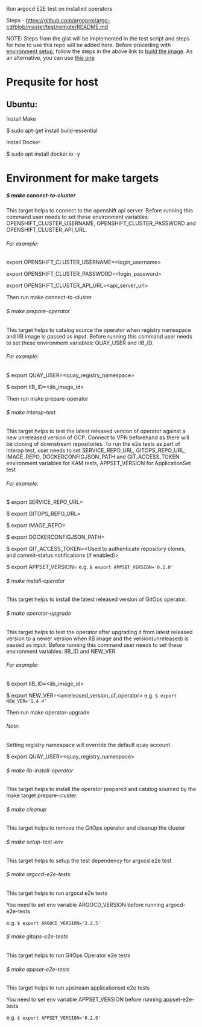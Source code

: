 Run argocd E2E test on installed operators

Steps - https://github.com/argoproj/argo-cd/blob/master/test/remote/README.md

NOTE: Steps from the gist will be implemented in the test script and steps for how to use this repo will be added here.
      Before proceding with [environment setup](#Environment-for-make-targets), follow the steps in the above link to
      [build the image](https://github.com/argoproj/argo-cd/blob/master/test/remote/README.md#build-the-repository-container-image).
      As an alternative, you can use [this one](https://quay.io/jfischer-redhat/argocd-e2e-cluster)



# Prequsite for host

## Ubuntu:

Install Make

$ sudo apt-get install build-essential

Install Docker

$ sudo apt install docker.io -y

# Environment for make targets

##### $ make connect-to-cluster

This target helps to connect to the openshift api server. Before running this command user needs to set these environment variables: OPENSHIFT_CLUSTER_USERNAME, OPENSHIFT_CLUSTER_PASSWORD and OPENSHIFT_CLUSTER_API_URL.

###### For example:

export OPENSHIFT_CLUSTER_USERNAME=<login_username>

export OPENSHIFT_CLUSTER_PASSWORD=<login_password>

export OPENSHIFT_CLUSTER_API_URL=<api_server_url>

Then run make connect-to-cluster

###### $ make prepare-operator

This target helps to catalog source the operator when registry namespace and IIB image is passed as input. Before running this command user needs to set these environment variables: QUAY_USER and IIB_ID.

###### For example:

$ export QUAY_USER=<quay_registry_namespace>

$ export IIB_ID=<iib_image_id>

Then run make prepare-operator

###### $ make interop-test

This target helps to test the latest released version of operator against a new unreleased version of OCP. Connect to VPN beforehand as there will be cloning of downstream repositories.
To run the e2e tests as part of interop test, user needs to set SERVICE_REPO_URL, GITOPS_REPO_URL, IMAGE_REPO, DOCKERCONFIGJSON_PATH and GIT_ACCESS_TOKEN environment variables for KAM tests, APPSET_VERSION for ApplicationSet test

###### For example:

$ export SERVICE_REPO_URL=<Provide the URL for your Service repository>

$ export GITOPS_REPO_URL=<Provide the URL for your GitOps repository>

$ export IMAGE_REPO=<Image repository which is used to push newly built images>

$ export DOCKERCONFIGJSON_PATH=<Filepath to config.json which authenticates the image push to the desired image registry>

$ export GIT_ACCESS_TOKEN=<Used to authenticate repository clones, and commit-status notifications (if enabled)>

$ export APPSET_VERSION=<Version of the applicationset consumed>
e.g. `$ export APPSET_VERSION='0.2.0'`

###### $ make install-operator

This target helps to install the latest released version of GitOps operator.

###### $ make operator-upgrade

This target helps to test the operator after upgrading it from latest released version to a newer version when IIB image and the version(unreleased) is passed as input. Before running this command user needs to set these environment variables: IIB_ID and NEW_VER

###### For example:

$ export IIB_ID=<iib_image_id>

$ export NEW_VER=<unreleased_version_of_operator>
e.g. `$ export NEW_VER='1.4.4'`

Then run make operator-upgrade

###### Note:

Setting registry namespace will override the default quay account.

$ export QUAY_USER=<quay_registry_namespace>

###### $ make iib-install-operator

This target helps to install the operator prepared and catalog sourced by the make target prepare-cluster.

###### $ make cleanup

This target helps to remove the GitOps operator and cleanup the cluster

###### $ make setup-test-env

This target helps to setup the test dependency for argocd e2e test

###### $ make argocd-e2e-tests

This target helps to run argocd e2e tests

You need to set env variable ARGOCD_VERSION before running argocd-e2e-tests

e.g. `$ export ARGOCD_VERSION='2.2.5'`

###### $ make gitops-e2e-tests

This target helps to run GitOps Operator e2e tests

###### $ make appset-e2e-tests

This target helps to run upstream applicationset e2e tests

You need to set env variable APPSET_VERSION before running appset-e2e-tests

e.g. `$ export APPSET_VERSION='0.2.0'`
